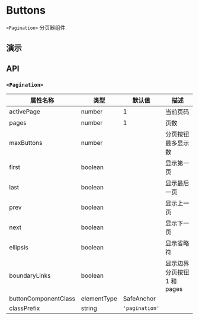 
# Buttons [<i class="icon icon-edit2" ></i>](https://github.com/rsuite/rsuite.github.io/blob/master/src/components/pagination/index.md)

`<Pagination>` 分页器组件


## 演示

<!--{demo}-->

## API

### `<Pagination>`

| 属性名称                 | 类型          | 默认值            | 描述                 |
|----------------------|-------------|----------------|--------------------|
| activePage           | number      | 1              | 当前页码               |
| pages                | number      | 1              | 页数                 |
| maxButtons           | number      |                | 分页按钮最多显示数          |
| first                | boolean     |                | 显示第一页              |
| last                 | boolean     |                | 显示最后一页             |
| prev                 | boolean     |                | 显示上一页              |
| next                 | boolean     |                | 显示下一页              |
| ellipsis             | boolean     |                | 显示省略符              |
| boundaryLinks        | boolean     |                | 显示边界分页按钮 1 和 pages |
| buttonComponentClass | elementType | SafeAnchor     |                    |
| classPrefix          | string      | `'pagination'` |                    |
